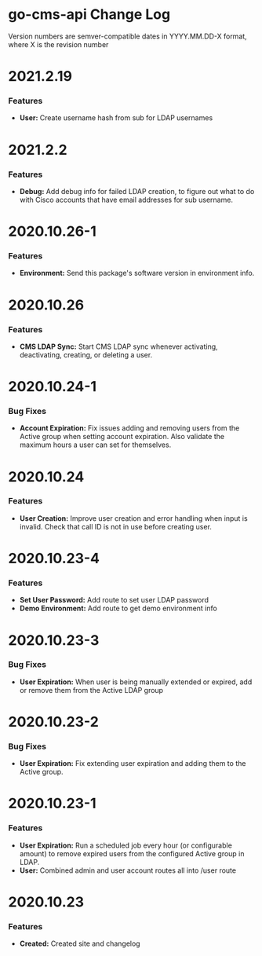 # go-cms-api Change Log

Version numbers are semver-compatible dates in YYYY.MM.DD-X format,
where X is the revision number


# 2021.2.19

### Features
* **User:** Create username hash from sub for LDAP usernames


# 2021.2.2

### Features
* **Debug:** Add debug info for failed LDAP creation, to figure out what to do
with Cisco accounts that have email addresses for sub username.


# 2020.10.26-1

### Features
* **Environment:** Send this package's software version in environment info.


# 2020.10.26

### Features
* **CMS LDAP Sync:** Start CMS LDAP sync whenever activating, deactivating,
creating, or deleting a user.


# 2020.10.24-1

### Bug Fixes
* **Account Expiration:** Fix issues adding and removing users from the Active
group when setting account expiration. Also validate the maximum hours a user
can set for themselves.


# 2020.10.24

### Features
* **User Creation:** Improve user creation and error handling when input is
invalid. Check that call ID is not in use before creating user.


# 2020.10.23-4

### Features
* **Set User Password:** Add route to set user LDAP password
* **Demo Environment:** Add route to get demo environment info


# 2020.10.23-3

### Bug Fixes
* **User Expiration:** When user is being manually extended or expired, add or
remove them from the Active LDAP group


# 2020.10.23-2

### Bug Fixes
* **User Expiration:** Fix extending user expiration and adding them to the
Active group.


# 2020.10.23-1

### Features
* **User Expiration:** Run a scheduled job every hour (or configurable amount)
to remove expired users from the configured Active group in LDAP.
* **User:** Combined admin and user account routes all into /user route


# 2020.10.23

### Features
* **Created:** Created site and changelog
